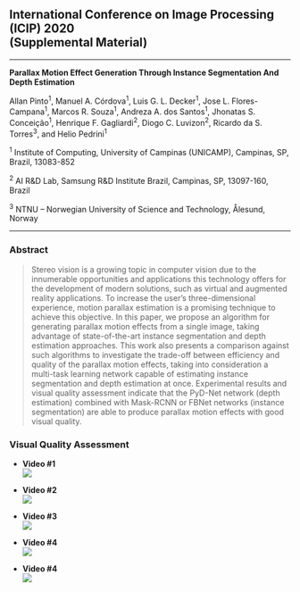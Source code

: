 ## International Conference on Image Processing (ICIP) 2020 <br/> (Supplemental Material)

---
**Parallax Motion Effect Generation Through Instance Segmentation And Depth Estimation**

Allan Pinto<sup>1</sup>, Manuel A. Córdova<sup>1</sup>, Luis G. L. Decker<sup>1</sup>, Jose L. Flores-Campana<sup>1</sup>, Marcos R. Souza<sup>1</sup>, Andreza A. dos Santos<sup>1</sup>, Jhonatas S. Conceição<sup>1</sup>, Henrique F. Gagliardi<sup>2</sup>, Diogo C. Luvizon<sup>2</sup>, Ricardo da S. Torres<sup>3</sup>, and  Helio Pedrini<sup>1</sup>

<sup>1</sup> Institute of Computing, University of Campinas (UNICAMP), Campinas, SP, Brazil, 13083-852

<sup>2</sup> AI R&D Lab, Samsung R&D Institute Brazil, Campinas, SP, 13097-160, Brazil

<sup>3</sup> NTNU – Norwegian University of Science and Technology, Ålesund, Norway

---

### Abstract
> Stereo vision is a growing topic in computer vision due to the innumerable opportunities and applications this technology offers for
the development of modern solutions, such as virtual and augmented reality applications. To increase the user’s three-dimensional experience, motion parallax estimation is a promising technique to achieve this objective. In this paper, we propose an algorithm for generating parallax motion effects from a single image, taking advantage of state-of-the-art instance segmentation and depth estimation approaches. This work also presents a comparison against such algorithms to investigate the trade-off between efficiency and quality of the parallax motion effects, taking into consideration a multi-task learning network capable of estimating instance segmentation and depth estimation at once. Experimental results and visual quality assessment indicate that the PyD-Net network (depth estimation) combined with Mask-RCNN or FBNet networks (instance segmentation) are able to produce parallax motion effects with good visual quality.

### Visual Quality Assessment

- **Video #1** <br/>
[![](https://img.youtube.com/vi/MfmXOHqTHDI/0.jpg)](https://www.youtube.com/watch?v=MfmXOHqTHDI)

- **Video #2** <br/>
[![](https://img.youtube.com/vi/lWIOzm2B1cE/0.jpg)](https://www.youtube.com/watch?v=lWIOzm2B1cE)

- **Video #3** <br/>
[![](https://img.youtube.com/vi/c3NfMW6uVqI/0.jpg)](https://www.youtube.com/watch?v=c3NfMW6uVqI)

- **Video #4** <br/>
[![](https://img.youtube.com/vi/UA3R6Zw1220/0.jpg)](https://www.youtube.com/watch?v=UA3R6Zw1220)

- **Video #4** <br/>
[![](https://img.youtube.com/vi/K6jrLoEW7mE/0.jpg)](https://www.youtube.com/watch?v=K6jrLoEW7mE)

